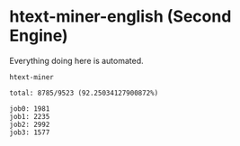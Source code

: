 # htext-miner-english (Second Engine)

Everything doing here is automated.

```
htext-miner

total: 8785/9523 (92.25034127900872%)

job0: 1981
job1: 2235
job2: 2992
job3: 1577
```
